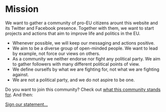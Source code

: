<div class="banner thin" style="background-image: url('../resources/images/banner-mission.jpg')">

# Mission

</div>
<section class="main">

We want to gather a community of pro-EU citizens arount this website and its Twitter and Facebook presence. Together with them, we want to start projects and actions that aim to improve life and politics in the EU.

* Whenever possible, we will keep our messaging and actions positive.
* We aim to be a diverse group of open-minded people. We want to lead by example, not force our views on others.
* As a community we neither endorse nor fight any political party. We aim to gather followers with many different political points of view.
* We define ourselfs by what we are fighting for, not what we are fighting against.
* We are not a political party, and we do not aspire to be one.

Do you want to join this community? Check out [what this community stands for](index.html). And then:

[Sign our statement...](sign.html)

</section>